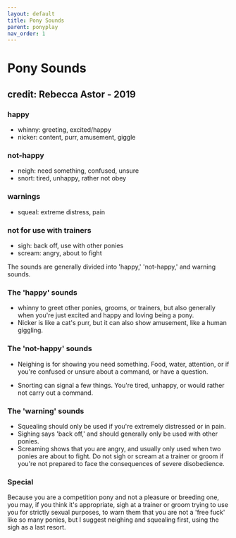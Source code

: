 ```yaml
---
layout: default
title: Pony Sounds
parent: ponyplay
nav_order: 1
---
```


# Pony Sounds

## credit: Rebecca Astor - 2019

### happy

* whinny:    greeting, excited/happy
* nicker:     content, purr, amusement, giggle

### not-happy

* neigh:      need something, confused, unsure
* snort:      tired, unhappy, rather not obey

### warnings

* squeal:     extreme distress, pain

### not for use with trainers

* sigh:       back off, use with other ponies
* scream:  angry, about to fight

The sounds are generally divided into 'happy,' 'not-happy,' and warning sounds.

### The 'happy' sounds

* whinny to greet other ponies, grooms, or trainers, but also generally when you're just excited and happy and loving being a pony.
* Nicker is like a cat's purr, but it can also show amusement, like a human giggling.

### The 'not-happy' sounds

* Neighing is for showing you need something. Food, water, attention, or if you're confused or unsure about a command, or have a question.

* Snorting can signal a few things. You're tired, unhappy, or would rather not carry out a command.

### The 'warning' sounds

* Squealing should only be used if you're extremely distressed or in pain.
* Sighing says 'back off,' and should generally only be used with other ponies.
* Screaming shows that you are angry, and usually only used when two ponies are about to fight. Do not sigh or scream at a trainer or groom if you're not prepared to face the consequences of severe disobedience.

### Special

 Because you are a competition pony and not a pleasure or breeding one, you may, if you think it's appropriate, sigh at a trainer or groom trying to use you for strictly sexual purposes, to warn them that you are not a 'free fuck' like so many ponies, but I suggest neighing and squealing first, using the sigh as a last resort.
